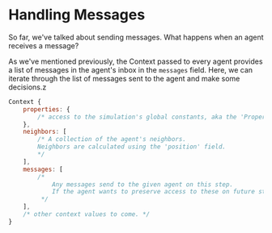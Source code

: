 # Handling Messages

So far, we've talked about sending messages. What happens when an agent receives a message?

As we've mentioned previously, the Context passed to every agent provides a list of messages in the agent's inbox in the `messages` field. Here, we can iterate through the list of messages sent to the agent and make some decisions.z

```javascript
Context {
    properties: {
        /* access to the simulation's global constants, aka the 'Properties' tab. */
    },
    neighbors: [
        /* A collection of the agent's neighbors.
        Neighbors are calculated using the 'position' field.
        */
    ],
    messages: [
        /*  
            Any messages send to the given agent on this step.
            If the agent wants to preserve access to these on future steps, they'll need to store them in their own state.
         */
    ],
    /* other context values to come. */
}
```

